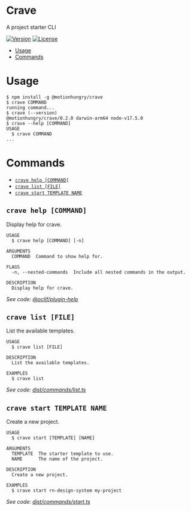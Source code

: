 Crave
=================

A project starter CLI

[![Version](https://img.shields.io/npm/v/@motionhungry/crave.svg)](https://npmjs.org/package/@motionhungry/crave)
[![License](https://img.shields.io/npm/l/@motionhungry/crave.svg)](https://github.com/motionhungry/crave/blob/master/LICENSE)

<!-- toc -->
* [Usage](#usage)
* [Commands](#commands)
<!-- tocstop -->
# Usage
<!-- usage -->
```sh-session
$ npm install -g @motionhungry/crave
$ crave COMMAND
running command...
$ crave (--version)
@motionhungry/crave/0.2.0 darwin-arm64 node-v17.5.0
$ crave --help [COMMAND]
USAGE
  $ crave COMMAND
...
```
<!-- usagestop -->
# Commands
<!-- commands -->
* [`crave help [COMMAND]`](#crave-help-command)
* [`crave list [FILE]`](#crave-list-file)
* [`crave start TEMPLATE NAME`](#crave-start-template-name)

## `crave help [COMMAND]`

Display help for crave.

```
USAGE
  $ crave help [COMMAND] [-n]

ARGUMENTS
  COMMAND  Command to show help for.

FLAGS
  -n, --nested-commands  Include all nested commands in the output.

DESCRIPTION
  Display help for crave.
```

_See code: [@oclif/plugin-help](https://github.com/oclif/plugin-help/blob/v5.1.10/src/commands/help.ts)_

## `crave list [FILE]`

List the available templates.

```
USAGE
  $ crave list [FILE]

DESCRIPTION
  List the available templates.

EXAMPLES
  $ crave list
```

_See code: [dist/commands/list.ts](https://github.com/motionhungry/crave.git/crave/blob/v0.2.0/dist/commands/list.ts)_

## `crave start TEMPLATE NAME`

Create a new project.

```
USAGE
  $ crave start [TEMPLATE] [NAME]

ARGUMENTS
  TEMPLATE  The starter template to use.
  NAME      The name of the project.

DESCRIPTION
  Create a new project.

EXAMPLES
  $ crave start rn-design-system my-project
```

_See code: [dist/commands/start.ts](https://github.com/motionhungry/crave.git/crave/blob/v0.2.0/dist/commands/start.ts)_
<!-- commandsstop -->
